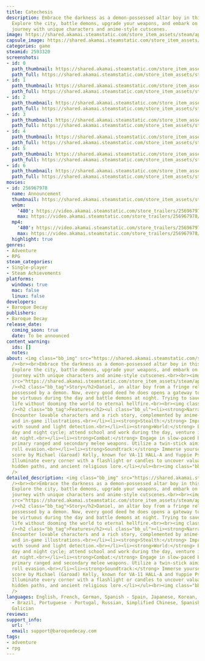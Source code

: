 ```yaml
---
title: Catechesis
description: Embrace the darkness as a demon-possessed altar boy in this Horror RPG.
  Explore the city, battle demons, upgrade your weapons, and embark on an unforgettable
  journey with unique characters and anime-style cutscenes.
image: https://shared.akamai.steamstatic.com/store_item_assets/steam/apps/2593320/header.jpg?t=1727079388
capsule_image: https://shared.akamai.steamstatic.com/store_item_assets/steam/apps/2593320/capsule_231x87.jpg?t=1727079388
categories: game
steamid: 2593320
screenshots:
- id: 0
  path_thumbnail: https://shared.akamai.steamstatic.com/store_item_assets/steam/apps/2593320/ss_65bdd7d2ccd240a84329cd132b876d744a1ed932.600x338.jpg?t=1727079388
  path_full: https://shared.akamai.steamstatic.com/store_item_assets/steam/apps/2593320/ss_65bdd7d2ccd240a84329cd132b876d744a1ed932.1920x1080.jpg?t=1727079388
- id: 1
  path_thumbnail: https://shared.akamai.steamstatic.com/store_item_assets/steam/apps/2593320/ss_b7b89940241172fa7387da15ca6783705046bde0.600x338.jpg?t=1727079388
  path_full: https://shared.akamai.steamstatic.com/store_item_assets/steam/apps/2593320/ss_b7b89940241172fa7387da15ca6783705046bde0.1920x1080.jpg?t=1727079388
- id: 2
  path_thumbnail: https://shared.akamai.steamstatic.com/store_item_assets/steam/apps/2593320/ss_7c784e0fb3513078ea8d2febbe46d099ba310958.600x338.jpg?t=1727079388
  path_full: https://shared.akamai.steamstatic.com/store_item_assets/steam/apps/2593320/ss_7c784e0fb3513078ea8d2febbe46d099ba310958.1920x1080.jpg?t=1727079388
- id: 3
  path_thumbnail: https://shared.akamai.steamstatic.com/store_item_assets/steam/apps/2593320/ss_fbfe048f5d3a7e174202cd36ab0a778524a7d62f.600x338.jpg?t=1727079388
  path_full: https://shared.akamai.steamstatic.com/store_item_assets/steam/apps/2593320/ss_fbfe048f5d3a7e174202cd36ab0a778524a7d62f.1920x1080.jpg?t=1727079388
- id: 4
  path_thumbnail: https://shared.akamai.steamstatic.com/store_item_assets/steam/apps/2593320/ss_a3237c01116916bd9d4148720baa2dc8026b8070.600x338.jpg?t=1727079388
  path_full: https://shared.akamai.steamstatic.com/store_item_assets/steam/apps/2593320/ss_a3237c01116916bd9d4148720baa2dc8026b8070.1920x1080.jpg?t=1727079388
- id: 5
  path_thumbnail: https://shared.akamai.steamstatic.com/store_item_assets/steam/apps/2593320/ss_8401bf2f63460489cf8d5dc5d3486a7377f40237.600x338.jpg?t=1727079388
  path_full: https://shared.akamai.steamstatic.com/store_item_assets/steam/apps/2593320/ss_8401bf2f63460489cf8d5dc5d3486a7377f40237.1920x1080.jpg?t=1727079388
- id: 6
  path_thumbnail: https://shared.akamai.steamstatic.com/store_item_assets/steam/apps/2593320/ss_81361054344ea13c1d16781637e04bb16f2961c9.600x338.jpg?t=1727079388
  path_full: https://shared.akamai.steamstatic.com/store_item_assets/steam/apps/2593320/ss_81361054344ea13c1d16781637e04bb16f2961c9.1920x1080.jpg?t=1727079388
movies:
- id: 256967978
  name: Announcement
  thumbnail: https://shared.akamai.steamstatic.com/store_item_assets/steam/apps/256967978/movie.293x165.jpg?t=1699983721
  webm:
    '480': https://video.akamai.steamstatic.com/store_trailers/256967978/movie480_vp9.webm?t=1699983721
    max: https://video.akamai.steamstatic.com/store_trailers/256967978/movie_max_vp9.webm?t=1699983721
  mp4:
    '480': https://video.akamai.steamstatic.com/store_trailers/256967978/movie480.mp4?t=1699983721
    max: https://video.akamai.steamstatic.com/store_trailers/256967978/movie_max.mp4?t=1699983721
  highlight: true
genres:
- Adventure
- RPG
steam_categories:
- Single-player
- Steam Achievements
platforms:
  windows: true
  mac: false
  linux: false
developers:
- Baroque Decay
publishers:
- Baroque Decay
release_date:
  coming_soon: true
  date: To be announced
content_warning:
  ids: []
  notes:
about: <img class="bb_img" src="https://shared.akamai.steamstatic.com/store_item_assets/steam/apps/2593320/extras/title_01_01.gif?t=1727079388"
  /><br><br>Embrace the darkness as a demon-possessed altar boy in this Horror RPG.
  Explore the city, battle demons, upgrade your weapons, and embark on an unforgettable
  journey with unique characters and anime-style cutscenes.<br><br><img class="bb_img"
  src="https://shared.akamai.steamstatic.com/store_item_assets/steam/apps/2593320/extras/day_life4.gif?t=1727079388"
  /><h2 class="bb_tag">Story</h2>Daniel, an altar boy from a fringe religion, becomes
  possessed by a demon. Now, every good deed he does opens a gateway to hell. He must
  be virtuous during the day and battle demons at night. Trying to save his grandpa's
  life without dooming the world to eternal hellfire.<br><br><img class="bb_img" src="https://shared.akamai.steamstatic.com/store_item_assets/steam/apps/2593320/extras/ezgif-2-93fe75b525.gif?t=1727079388"
  /><h2 class="bb_tag">Features</h2><ul class="bb_ul"><li><strong>Narrative:</strong>
  Encounter lovable characters and a rich story, complemented by anime-style cutscenes
  and in-game illustrations.<br></li><li><strong>Stealth:</strong> Improved stealth
  with sound and light detection.<br></li><li><strong>World:</strong> Experience a
  day and night cycle; attend school and work during the day, venture into the dungeon
  at night.<br></li><li><strong>Combat:</strong> Engage in slow-paced battles with
  primary ranged and secondary melee weapons. Utilize a twin-stick aiming system with
  roll evasion.<br></li><li><strong>Soundtrack:</strong> Immerse yourself in a mesmerizing
  score by Michael (Garoad) Kelly, known for VA-11 HALL-A and Yuppie Psycho.<br></li><li><strong>Exploration:</strong>
  Illuminate every corner with a flashlight or candles to uncover valuable resources,
  hidden paths, and ancient religious lore.</li></ul><br><img class="bb_img" src="https://shared.akamai.steamstatic.com/store_item_assets/steam/apps/2593320/extras/arrobamiento_01.gif?t=1727079388"
  />
detailed_description: <img class="bb_img" src="https://shared.akamai.steamstatic.com/store_item_assets/steam/apps/2593320/extras/title_01_01.gif?t=1727079388"
  /><br><br>Embrace the darkness as a demon-possessed altar boy in this Horror RPG.
  Explore the city, battle demons, upgrade your weapons, and embark on an unforgettable
  journey with unique characters and anime-style cutscenes.<br><br><img class="bb_img"
  src="https://shared.akamai.steamstatic.com/store_item_assets/steam/apps/2593320/extras/day_life4.gif?t=1727079388"
  /><h2 class="bb_tag">Story</h2>Daniel, an altar boy from a fringe religion, becomes
  possessed by a demon. Now, every good deed he does opens a gateway to hell. He must
  be virtuous during the day and battle demons at night. Trying to save his grandpa's
  life without dooming the world to eternal hellfire.<br><br><img class="bb_img" src="https://shared.akamai.steamstatic.com/store_item_assets/steam/apps/2593320/extras/ezgif-2-93fe75b525.gif?t=1727079388"
  /><h2 class="bb_tag">Features</h2><ul class="bb_ul"><li><strong>Narrative:</strong>
  Encounter lovable characters and a rich story, complemented by anime-style cutscenes
  and in-game illustrations.<br></li><li><strong>Stealth:</strong> Improved stealth
  with sound and light detection.<br></li><li><strong>World:</strong> Experience a
  day and night cycle; attend school and work during the day, venture into the dungeon
  at night.<br></li><li><strong>Combat:</strong> Engage in slow-paced battles with
  primary ranged and secondary melee weapons. Utilize a twin-stick aiming system with
  roll evasion.<br></li><li><strong>Soundtrack:</strong> Immerse yourself in a mesmerizing
  score by Michael (Garoad) Kelly, known for VA-11 HALL-A and Yuppie Psycho.<br></li><li><strong>Exploration:</strong>
  Illuminate every corner with a flashlight or candles to uncover valuable resources,
  hidden paths, and ancient religious lore.</li></ul><br><img class="bb_img" src="https://shared.akamai.steamstatic.com/store_item_assets/steam/apps/2593320/extras/arrobamiento_01.gif?t=1727079388"
  />
languages: English, French, German, Spanish - Spain, Japanese, Korean, Portuguese
  - Brazil, Portuguese - Portugal, Russian, Simplified Chinese, Spanish - Latin America,
  Galician
reviews:
support_info:
  url: ''
  email: support@baroquedecay.com
tags:
- adventure
- rpg
---
```


